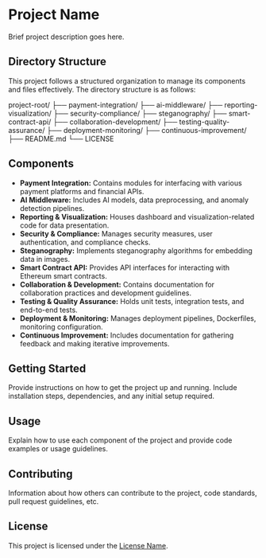 # Project Name

Brief project description goes here.

## Directory Structure

This project follows a structured organization to manage its components and files effectively. The directory structure is as follows:

project-root/
├── payment-integration/
├── ai-middleware/
├── reporting-visualization/
├── security-compliance/
├── steganography/
├── smart-contract-api/
├── collaboration-development/
├── testing-quality-assurance/
├── deployment-monitoring/
├── continuous-improvement/
├── README.md
└── LICENSE


## Components

- **Payment Integration:** Contains modules for interfacing with various payment platforms and financial APIs.
- **AI Middleware:** Includes AI models, data preprocessing, and anomaly detection pipelines.
- **Reporting & Visualization:** Houses dashboard and visualization-related code for data presentation.
- **Security & Compliance:** Manages security measures, user authentication, and compliance checks.
- **Steganography:** Implements steganography algorithms for embedding data in images.
- **Smart Contract API:** Provides API interfaces for interacting with Ethereum smart contracts.
- **Collaboration & Development:** Contains documentation for collaboration practices and development guidelines.
- **Testing & Quality Assurance:** Holds unit tests, integration tests, and end-to-end tests.
- **Deployment & Monitoring:** Manages deployment pipelines, Dockerfiles, monitoring configuration.
- **Continuous Improvement:** Includes documentation for gathering feedback and making iterative improvements.

## Getting Started

Provide instructions on how to get the project up and running. Include installation steps, dependencies, and any initial setup required.

## Usage

Explain how to use each component of the project and provide code examples or usage guidelines.

## Contributing

Information about how others can contribute to the project, code standards, pull request guidelines, etc.

## License

This project is licensed under the [License Name](LICENSE).
